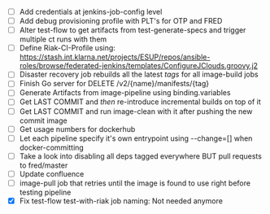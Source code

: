  - [ ] Add credentials at jenkins-job-config level
 - [ ] Add debug provisioning profile with PLT's for OTP and FRED
 - [ ] Alter test-flow to get artifacts from test-generate-specs and trigger multiple ct runs with them
 - [ ] Define Riak-CI-Profile using: https://stash.int.klarna.net/projects/ESUP/repos/ansible-roles/browse/federated-jenkins/templates/ConfigureJClouds.groovy.j2
 - [ ] Disaster recovery job rebuilds all the latest _tags_ for all image-build jobs
 - [ ] Finish Go server for DELETE /v2/{name}/manifests/{tag}
 - [ ] Generate Artifacts from image-pipeline using binding.variables
 - [ ] Get LAST COMMIT and _then_ re-introduce incremental builds on top of it
 - [ ] Get LAST COMMIT and run image-clean with it after pushing the new commit image
 - [ ] Get usage numbers for dockerhub
 - [ ] Let each pipeline specify it's own entrypoint using --change=[] when docker-committing
 - [ ] Take a look into disabling all deps tagged everywhere BUT pull requests to fred/master
 - [ ] Update confluence
 - [ ] image-pull job that retries until the image is found to use right before testing pipeline
 - [X] Fix test-flow test-with-riak job naming: Not needed anymore
